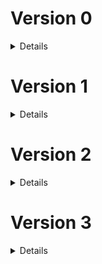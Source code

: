 # Version 0

<details>

### build 0 - 0.0.1 `1er juillet 2022`

-   Création des répertoire Github

### build 1 - 0.1.0 `3 juillet 2022`

-   Mise en place des premiers fichiers, test ok, prêt à coder

### build 2 - 0.1.1 `3 juillet 2022`

-   Update Readme (penser à prendre l'habitude avant de push)

### build 3 - 0.2.0 `4 juillet 2022`

-   Réflexion intense et installation quasi complète de tous les outils me semblant nécessaire du react-modèle.
-   Les deux projets (front/back) sont prêts à être commencés, l'environnement de travail est terminé.

### build 4 - 0.2.1 `4 juillet 2022`

-   Petit patch, retrait de dotenv sur le front et légère correction de commentaires

### build 5 - 0.3.0 `5 juillet 2022`

-   Début du projet, fin de la construction du plateau d'échecs terminé.
-   Tout est en javascript commun

### build 6 - 0.4.0 `6 juillet 2022`

-   Plateau terminé avec chaque pièce placé au bon endroit avec des SVG. - Récupération de données depuis le back.
-   Fichier http et baseUrl crées.
-   Prochaine étape, les mouvements des pièces

### build 7 - 0.5.0 `7 juillet 2022`

-   Début de la gestion des mouvements de chaque pièces.
-   Normalement pions terminées => 1/6.
-   Quelques morceaux temporaires ajoutés, à pas oublier.
-   Début de la construction des events et de la récupération des mouvements possibles.

### build 8 - 0.6.0 `9 juillet 2022`

-   Jeux d'échecs fonctionnel visuellement parlant.
-   Reste encore des règles à implémenter.
-   Prochaine étape, rangement, coup de propre.
-   Gros progrès, grosse fierté

### build 9 - 0.6.1 `10 juillet 2022`

-   Beaucoup de micro-correction, de factorisation (avec un peu de dynamisme)
-   Optimisation des appels d'API et mise en forme

### build 10 - 0.6.2 `10 juillet 2022`

-   Le précédent Readme n'avait pas été enregistré. C'est tout.

### build 11 - 0.6.3 `10 juillet 2022`

-   Encore un peu de factorisation et fonction unique pour la gestion des mouvements

### build 12 - 0.6.4 `12 juillet 2022`

-   Quelques modifs
-   Ajout d'un check définitif des cases Highlight si besoin
-   Tri des async/await/promise/then

### build 13 - 0.6.7 `19 juillet 2022`

-   Rattrapage des versionning du back
-   Modification de la manière de construire les Readme

### build 14 - 0.6.8 `21 juillet 2022`

-   Retrait des liens dans les SVGs des pièces.
-   Renommage des IDs des SVG
-   Création et stylisation de la modal pour le choix de la pièce lors de la transformation du pion
-   Diverses changements et applications de variables dans le SASS
-   Rajout d'une fonction intermédiaire avant l'envoi d'un moves au back pour gérer le choix de la pièce lors de la transformation du pion
-   Changement dans l'obtention du mouvement concerné par le choix effectué par le joueur. Plus simple, plus de boucle.
-   Gestion de la récupération du choix de pièce et rajout à l'objet envoyé au back

### build 15 - 0.6.9 `6 août 2022`

-   Très léger changement du checked true permettant de surligner les cases par défaut.

### build 16 - 0.6.10 `9 août 2022`

-   Rajout du plugin "syntax jsx" pour babel
-   Rajout du parser vue.js pour Eslint
-   Rajout du loader pour vue.js dans la config webpack
-   Changement et dispatch de l'output de Webpack pour régler le problème de compilation et insertion des fichiers
-   Complétion du plugin HtmlWebpackPlugin
-   Rajout de la règle pour le JSX pour la prise en compte des différents types de fichiers
-   Création d'un point de départ pour le projet en vue.js
-   Changement dans la prise en compte du favicon pour qu'il soit reconnu partout
-   Rajout de l'URL online à rendre unique à chaque upload

### build 17 - 0.6.11 `10 août 2022`

-   Débuggage d'EsLint qui ne fonctionnait plus après l'ajout de vue-eslint-parser
-   Ajout des sourceMap pour sass-loader
-   Remise en vue.js du projet
-   Déplacement des premiers fichiers vue en vue ^^ de faire une organisation propre
-   Création d'un fichier SCSS temporaire afin de rassembler les styles du jeu d'échecs temporaires

### build 18 - 0.6.12 `10 août 2022`

-   Modification de l'indentation générale du projet avec 12 pour les fichiers et 4 dedans.

### build 19 - 0.7.0 / 0.7.1 `14 août 2022`

-   Passage en Version 0.7 car l'installation de vue me permet de passer à la seconde grosse partie
-   Rajout de config et vue.config.js dans l'Eslint ignore
-   Changement de la commande serve pour être compatible avec le reload et vue router
-   Les fichiers webpack ont une indentation de 4
-   Rajout de HistoryAPIFallBack true dans le dev config
-   Rajout de vue router
-   Création des futurs logos du site
-   Création des vues qui seront centrales et légères stylisations primaires
-   Router terminés et fonctionnelles pour les routes primaires
-   Création du store avec VueX, nouvellement appelé Penia et intégration des liens avec

### build 20 - 0.7.2 `14 août 2022`

-   Déplacement et renommage du fichier z.http -> requestTest.http dans un dossier temporaire pour les fichiers qui seront utiles plus tard lors du rassemblement de tous les morceaux de projets
-   Déplacement des fichiers scss du jeu d'échecs en zone temporaire
-   Déplacements des deux logos en zone temporaire
-   Déplacement des 5 fichiers .js et du fichiers html gérant le jeu d'échec en zone temporaire
-   Déplacement de "HistoryAPIFallBack" de webpack.dev.config.js ailleurs pour éviter le doublon de dev-server
-   Début des annotations dans index.js (entrée de l'application), index.html, le router, l'index.scss et du PortfolioStore
-   Le fichier index.scss, point d'entrée des styles utilisés précédemment comporte des importations qui ne seront plus utiles et qui ont été indiquées
-   Renommage du mainRouter en router. Gestion de toutes les routes améliorées avec l'ajout de la notion de children et des routers nommés
-   Réorganisation des vues. Renommage du dossier components en dossier views.
-   Création de sous-dossiers :
    -   Primary qui regroupent les 4 pages principales : Home ; Portfolio ; Try Hard but Slow Run et 404 (Not Found)
    -   Portfolio qui va regoruper les 4 vues différentes
    -   TryHard qui regroupera toutes ses vues
    -   Parts qui regroupent tous les sous-composants réutilisables
-   Création de la vue HomePage pour permettre la redirection vers soit le portfolio, soit le projet TryHard but SlowRun
-   Création des pages principales pour les deux parties du site

### build 21 - 0.7.3 `14 août 2022`

-   Supression de vue.congfig.js qui ne servait visiblement à rien
-   Achèvement d'annoter tous les fichiers qui le méritait

### build 22 - 0.7.4 `16 août 2022`

-   Changement dans les liens créé par les router-link avec l'abandon des paths et l'utilisation direct des noms des routes

### build 23 - 0.7.5 `16 août 2022`

-   Rajout d'un SVG pour faire un boutton Revenir à l'accueil en permanance
-   Configuration et utilisation de Prettier sur tous le projet

### build 24 - 0.7.6 `16 août 2022`

-   Test et début d'apprivoisement du SVG en template

### build 25 - 0.7.7 `17 août 2022`

-   Rassemblement de tous les styles des views dans un même nouveau fichier portfolio.scss

### build 26 - 0.7.8 `17 août 2022`

-   Changement d'une règle EsLint
-   Mise en gitignore du dossier .temp/ contenant les fichiers temporaires ou inutiles
-   Quelques changements d'organisations dans les fichiers scss
-   Toutes la refonte du style pour s'adapter à la nouvelle hiérarchie des fichiers
-   Création des icones en svg nécessaires à l'affichage du responsive
-   Nombreux changements dans les vues visant à reprendre au fur et à mesure la nouvelle façon de créer le site (aller on prie pour que cette idée soit pas mal)

### build 27 - 0.8.0 `17 août 2022`

-   Oops, failli faire un giga fail avec les commit/push mais c'est rattrapé. Rajout d'une clé GPG pour vérifié les commits
-   Mise en git ignore des fichiers non nécessaires sur Github

### build 28 - 0.8.1 `17 août 2022`

-   Supression d'un commentaire dans le html original pour ne pas qu'il apparassent dans le chrome dev
-   Gros changement dans le router. Il n'y aura plus de page intermédiaire pour tryhard ou portfolio et les router se situeront dans la home page
-   Renommmage de quelques fichiers pour encore améliorer la lisibilité de l'arborescence
-   Le reset.css est devenu un fichier scss
-   Supression du portfolio.scss. Il est à présent divisé en 5 partie, le header et les 4 parties différentes du portfolio
-   Remise de la font dans l'index.scss de base, ça ne sert à rien de l'indiquer ailleurs
-   Le fichier app.vue contient désormais le header ainsi que le router principal qui lui servira à diriger vers les grandes zones, au nombre de 3 pour l'instant
-   Le header est fini. Les liens login et register ne fonctionnent pas encore, et la modal responsive n'est pas faite

### build 29 - 0.8.2 `20 août 2022`

-   Rajout d'une variable path dans la meta des routes pour être affiché dans le BreadCrumb
-   Déplacement de toutes les variables SCSS dans un fichier séparé
-   Création du BreadCrumb qui se fait automatiquement et stylisation

### build 30 - 0.8.3 `20 août 2022`

-   Rajout du loader pour pdf
-   Finition de la page d'accueil du portfolio mais non stylisé encore
-   Suppression du console log inutile
-   Sur index.scss, min-width mis en 400px
-   Correction d'un léger bug du BreadCrumb et mise d'un name sur la route intermédiaire du portfolio

### build 31 - 0.8.4 `20 août 2022`

-   Petite amélioration du Readme.md

### build 32 - 0.8.5 `23 août 2022`

-   Résolution du problème du white screen au recharhement de la page avec un lien avancé
-   Ajout d'un fichier .htaccess qui sert à paramétrer le serveur en partie, à redirigé le http vers https, à inscrire le html/index.html comme point d'entrée et à rediriger toutes les requêtes de html vers ce fichier (très très content d'avoir trouvé la réponse à ce problème problématique)

### build 33 - 0.8.6 `24 août 2022`

-   Stylisation et correction de la page pfHome
-   Rajout d'une div page-background pour avoir un bon background en ayant notre contenu à 1000px

### build 34 - 0.8.7 `27 août 2022`

-   Rajout du .htaccess dans le gitignore
-   Modification d'un commentaire dans la config Webpack
-   Mise en dossier du fichier html et favicon d'origine.
-   Remplacement des 3 projets mis en avant par des vrais données et vraies images
-   Suppression de la partie commentées du Router
-   Changement dans le Store pour prendre en compte les liens et les boutons/modals dans les liens
-   Léger changement dans le style du Header
-   Changement dans le style de la page, mise en appliation des variables
-   Mise en fonction du bouton pour Copier le lien Discord
-   Changement du nom du composant TopLinks

### build 35 - 0.8.8 `27 août 2022`

-   Rajout d'une petite inscription du build et de la version directement sur la page

### build 36 - 0.8.9 `27 août 2022`

-   Déplacement et rangement de tous les fichiers de styles et mise à jour des importations
-   Mise dans le store des liens pour les modals
-   Amélioration du reset.scss pour avoir encore plus de contrôle sur le style de certains élements
-   Mise en variables de toutes les couleurs utilisés dans le style
-   Mise en variables de certaines tailles de texte
-   Révision du style pour le header
-   Les transitions sont désormais hérités à tous le projets pour avoir des changements plus fluides (0.4s)
-   Le header change quand on scroll vers le bas
-   Mise en "temporaire" donc suppression des icônes non utilisés
-   Suppression de quelques div et règles CSS non utilisées
-   Les liens de modals générés par composant ne portent plus la fonction, ce qui générait une erreur mais une valeurs qui sera appliquée à une seule fonction commune.
-   Le props link n'est plus indispensable et a une valeur par défaut
-   La div représentant le contenu de la page principale est désormais une balise "main"

### build 37 - 0.8.10 `27 août 2022`

-   Rétablissement du .htaccess car impossible de le supprimer du projet en l'ignorant de git

### build 38 - 0.8.11 `27 août 2022`

-   Ressuppression et mise en gitignore de .htaccess car nouvelle idée
-   Rajout d'un dossier .copy pour les potentiels fichiers type "public" mais qui doivent être ignorés sur le commit

### build 39 - 0.8.12 `29 août 2022`

-   Tentative de trouver d'autres couleurs agréables changeables facilement grace au variables SCSS. À suivre
-   Le padding de la page est réduit en dessous de 700px de large
-   Factorisation et nombreux changements dans le portfolio.scss
-   Quelques changements dans le portfolioHome

### build 40 - 0.8.13 `29 août 2022`

-   Stylisation des différents boutons en hover avec utilisation d'un faux contenu en before pour que les boutons/liens ne changent pas de taille après
-   Ajout d'attribut title pour chaque afin de faire correspondre le contenu en CSS

### build 41 - 0.8.14 `29 août 2022`

-   Création d'un début de modal dynamique à l'aide de Pinia. Elle s'ouvre dans 3 cas et se ferme en cliquant à côté
-   Changement du nom des modals dans le store d'origine et création d'un nouveau store

### build 42 - 0.8.15 `3 septembre 2022`

-   Suppression du try/catch(error) pour le copy en clipboard
-   Mise à jour du CV et donc du lien
-   Création de la modal du Menu avec les liens dedans
-   Gestion de l'ouverture et de la fermeture de la menuModal
-   Factorisation et amélioration de l'ouverture et de la fermeture des accountModal
-   Léger Hover sur le SVG du Menu
-   Stylisation de la modal du Menu

### build 43 - 0.8.16 `4 septembre 2022`

-   Rajout d'un petit message "copié" quand on clique sur le boutton du Discord pour copier le pseudo

### build 44 - 0.8.17 `7 septembre 2022`

-   Reprise de la structure du projet pour y implémenterma nouvelle manière de voir le site, ces deux facettes et ainsi mieux reprendre la création de celui-ci car cela commençait à bloquer
-   Mise en .temp, donc sortis du projet tous les fichiers sauf ceux nécessaire à une reprise à zéro du projet
-   Retrait de .htaccess du dossier .copy et remise dans le dossier public. Effectivement, je suis parevenu à le .gitignorer
-   Renommmagede ces quelques fichiers initiaux pour qu'ils soient plus clairs et ainsi moins me perdre dans la suite (mine de rien, l'organisation des fichiers est un petit casse-tête)

### build 45 - 0.9.0 `9 septembre 2022`

-   Dossier styles/base renommé Base
-   Grosse refonte du site en repartant de zéro et en remettant ce qui a déjà été fait en l'adaptant
-   Instauration d'un site en 3 parties avec Home, Portfolio et TryHard
-   Restructuration du Header pour s'y adapter
-   Rajout d'une variable section dans la meta des routes pour identifier quelle section du site est utilisée
-   Mise en place d'une partie pour changer le thème du site
-   Pour cela, le header comporte des petits boutons sur la gauche et dans le futur, dans la modalMenu pour les petits écrans
-   Aussi, le store comporte les différentes variables de thème de couleur et les variables en css pure (pas en scss) sont changés
-   Séparation des données de liens en 3. POur les 3 parties différentes comme cela, les liens du header correspondent à la partie mais avec toujours la possibilité de revenir au menu de 2 manières
-   Mise dans une pseudo-classe :root les variables d'origine. Peut-être le futur fera que le choix du thème sera enregistré dans un cookie
-   Remplacement de toutes les appels de variales scss par les nouvelles en css var(--###)
-   Quelques animations sur le header
-   Refonte des @media-queries et ajustement
-   accountModal déplacé dans le fichier App.vue d'origine
-   Rajout de la fonction sectionChanger pour gérer le changement de section du site avec les différents Router-Link
-   Remise en place de tous les composants d'avant sauf la page PortfolioHome
-   Instauration des fichiers de composants pour les futures pages

### build 46 - 0.9.1 `9 septembre 2022`

-   Remise des images utilisé dans pfHome
-   Remise de pfHome et le début de pfContact que j'avais commencé
-   Adaptation des styles pour correspondre au nouvelles variables de couleurs
-   Rajout d'une animation pour le petit span "copié" qui apparait à la suite du clic sur un boutton de copie

### build 47 - 0.9.2 `10 septembre 2022`

-   Petit correctif pour mettre les couleurs de Background et de title sur chaque couche d'élément qui avait besoin pour ne pas être en retard lors des transition

### build 48 - 0.9.3 `11 septembre 2022`

-   Synchronisation entre les noms de fichiers vue et des fichiers scss ainsi que leur organisation
-   Mise du NotFound dans un 4ème router-view nommé Other
-   Retrait de deux lignes dans la template SVG du menu-header-icon
-   Tentative de faire un habillage avec des vagues animés, bien avancé mais remis à plus tard

### build 49 - 0.9.4 `13 septembre 2022`

-   Changement dans l'eslintIgnore pour ignorer le nouveau webpack.config.js
-   Mise à jour des packages NPM
-   Dans package.json, mise à jour des commandes start et build
-   Combinaison des 3 fichiers de config de webpack pour optimiser et mieux gérer/comprendre les paramètres webpack
-   Suppression du fichier paths et imbication de son contenu (que le nécessaire) dans le nouveau fichier
-   Changement de la gestion dev/prod avec des variables d'environnement provenant des commandes npm run
-   Changement de la gestion des fichiers/requête d'image en mettant type="asset" géré par webpack 5
-   Suppression du dossier assets
-   Déplacement du favicon dans src/images
-   Déplacement de toutes les images dans src/images
-   Déplacement d'index.html à la racine du dossier source
-   Début de personnalisation de la page 404
-   Première partie de l'animation 404 réalise avec la Dolorean de retour vers le futur
-   Déplacement de la vue NotFound dans un router dédié
-   Création d'un fichier (peut-être temporaire) scss pour être le point d'entrée

### build 50 - 0.9.5 `13 septembre 2022`

-   Push de deux fichier non validé par erreur

### build 51 - 0.9.6 `13 septembre 2022`

-   La hauteur minimal n'est plus sur le page-container mais sur le page-background maintenant
-   Déplacement du NotFound sur le bloc supérieur, dans le page-background
-   Stylisation finie de la transition 404 > Other
-   Mise en place du toggle lors du clic de la Dolorean

### build 52 - 0.9.7 `13 septembre 2022`

-   Utilisation de Prettier sur tous les fichiers du projets pour unformiser le code et avoir un projet plus propre
-   Préservation du index.scss de base mais déplacement à la racine du dossier source pour avoir html/js/css au même endroit

### build 53 - 0.9.8 `14 septembre 2022`

-   Petite modification dans le background image du fire (NotFound) pour que la hauteur soit de 15px, avec le repeat et la proportion conservé

### build 54 - 0.9.9 `14 septembre 2022`

-   Petite mise à jour du NotFound pour qu'il s'adaptent correctement au changement de couleur du thème. CAD, mettre la propriétés background à chaque élément

### build 55 - 0.9.10 `14 septembre 2022`

-   Création d'un composant dédier à la palette de couleur/thème
-   Les liens account du header ne sont plus en width 100% au dessus de 820px pour laisser place aux autres liens
-   Correction de quelques couleurs lors des transitions
-   Ajout d'une flèche dans la modal du menu avec "retour à l'accueil", agtandi par rapport au reste
-   Suppression du @media responsive 700 pixels et transfert sur les 820px
-   La stylisation de la palette à son propre fichier avec des styles séparés pour le header et le menu-modal

### build 56 - 0.9.11 `15 septembre 2022`

-   Changement dans le router pour que portfolio et tryhard ne soit plus enfant de home afin que home soit indépendante en terme de contenu
-   Dans Breadcrumb, changement de 1 à 0 pour la recherche de route.matched afin de gérer le changement de section pour l'affichage des liens
-   Déplacement des deux router secondaires pour les mettre dans app plutôt que dans homePage afin de pouvoir avoir une page séparée

### build 57 - 0.9.12 `17 septembre 2022`

-   La stylisation de page-container et page-background est maintenant sur \_index.scss pour simplifier et unifier le style de HomePage
-   Création et stylisation de la page HomePage avec un jeu de Mastermind fonctionnel

### build 58 - 0.9.13 `17 septembre 2022`

-   Création d'une div pour entouré chaque ligne du mastermind et se séparer de la width sur l'élément parent
-   Changement du border-radius pour éliminer le petit effet moche
-   Mise du header en z-index 1 pour qu'il passe par dessus le contenu de la page

### build 59 - 0.9.14 `20 septembre 2022`

-   Changement de deux couleurs pour le mode light
-   Rajout d'une image servant de photo 'officielle'
-   Première partie de la page Curriculum, toujours en construction

### build 60 - 0.9.15 `20 septembre 2022`

-   Finition du style des expérience profesionnelles
-   Rajout de petite div pour pouvoir faire une box-shadow à moitié caché
-   Mise en place de z-index 10 pour le header et les account Modal

### build 61 - 0.9.16 `20 septembre 2022`

-   Quelques corrections dans le textes, que ce soit le contenu ou l'orthographe
-   Rajout d'une petite marge pour chaque grosse box du Curriculum

### build 62 - 0.9.17 `21 septembre 2022`

-   Fin de la stylisation pour la catégories "expériences profesionnelles"
-   Découverte d'un petit bug global au site assez compliqué à comprendre, remis à plus tard car vraiment pas gênant

### build 63 - 0.9.18 `21 septembre 2022`

-   Quelques factorisations dans le SCSS de la page CV du Portfolio
-   Fin de la stylisation primaire de la page CV du Portfolio
-   Finition du contenu de la page CV du Portfolio
-   Mise du contenu du CV en array

### build 64 - 0.9.19 `22 septembre 2022`

-   Rajout d'un petit encadré comme le projet versionning pour afficher en direct le prix de l'Etherum
-   Contient également en direct le gain ou la perte que je fais

### build 65 - 0.9.20 `22 septembre 2022`

-   Rajout de la partie vente de l'Etherum et également de l'affichage de la croissance avec un pourcentage

### build 66 - 0.9.21 `24 septembre 2022`

-   Rajout de formulaire pour rentrer directement les prix dans la page gain et ainsi rendre l'outil utilisable à souhait
-   Interface primaire mais suppression du petit encadré en bas à gauche et présence uniquement de la page via /gain
-   Rajout de la route correspondante dans le router

### build 67 - 0.9.22 `29 septembre 2022`

-   Grosse mise à jour après pas mal de jours sans avoir trop avancé, remise sur le projet plein pot
-   Mise à jour des package npm
-   La page "gain" consacré à mes petites expérience lié à l'Etherum, le résultat va venir changer le titre de la page pour une meilleure visibilité
-   Tentative de mettre le package-lock.json en .gitignore
-   Pour la page contact, création et mise en dossier des logo des différents launcher
-   Les informations des différents contacts sont maintenant dans le store plutôt que dans le script car...
-   ...les 3 liens dans la page d'accueil du portfolio sont gérés par le même composant que la page contact
-   Création, dynamisation, stylisation et finition de la page contact - partie liens
-   Rajout d'un petit logo copie pour indiquer à l'utilisateur que c'est possible
-   Les liens sont tous générés dynamiquement
-   Adaptation vis-à-vis de la recherche des logos car gérés en assets par webpack et convertis en base64
-   Prise en compte du responsive
-   Suppression de l'effet du hover sur les liens de contact de la page d'accueil du portfolio

### build 68 - 0.9.23 `29 septembre 2022`

-   Mise à jour du logo de Gog, le launcher afin de le rendre plus distingable
-   Mise en place d'un fichier baseUrl.js pour les futures et très prochaines relation avec la BDD
-   Mise en place d'un formulaire de contact avec récupération des données et envoi en back, l'envoi du mail derrière n'est pas encore fonctionnel

### build 69 - 0.9.24 `5 octobre 2022`

-   Changement dans la gestion de l'affichage des projets
-   Remplacement des images d'illustration par un placeholder qui sera remplacé une fois plus de 3 projets incorporés
-   Mise à jour des packages NPM
-   Rajout d'une route dédiée au projet détaillée avec donc une route par projet
-   Rajout de la liste des projets avec leurs détails dans le store de Pinia
-   Création et utilisation d'un même composant pour créer le container et les différentes div de projets que ce soit sur la page projet ou sur la page Home
-   Suppression de la template des projets dans pfHome et du style correspondant pour le remplacer par l'appel du composant dynamique
-   Dans pfHome, l'affichage des projets est rendu aléatoire, 3 projets parmi tous sont affichés dans un ordre aléatoire
-   Changement de la valeur d'un coefficient dans EhterumFollow.vue 0.999 -> 0.99747
-   Initialisation et préparation à la création de la page de détails de chaque projet

### build 70 - 0.9.25 `5 octobre 2022`

-   Rajout d'un dossier large pour les images d'illustration de projets afin d'avoir des images légères à charger lors de l'aperçu de tous
-   Le breadcrumb n'a plus de z-index qui était inutile
-   Modification des données de projets pour les rendre plus précise et rendre le côté temporaire des 2 projets factices plus clair
-   Changement de la variable number passé au projectContainer de null à 0 pour la page pfProject
-   Création et stylisation de la page ProjectDetails qui permet d'accéder à tous les détails d'un projet

### build 71 - 0.9.26 `6 octobre 2022`

-   Ajout de <base href="/"> dans le document HTML de base pour contrer les problèmes de redirection et de recherche de ressources
-   Problème du lien pour le portfolio project réglé

### build 72 - 0.9.27 `7 octobre 2022`

-   Création du contenu de la modal Account avec deux formulaire semi-dynamique de connexion ou d'inscription
-   Stylisation basique de ces formulaires
-   Changement du nom de toutes les variables formulaires pour le formulaire de contact
-   Ajout de autocomplete pour chaque input

### build 73 - 0.9.28 `10 octobre 2022`

-   Changement de la fonction gérant la fermeture de la modal de compte afin qu'elle puisse gérer le changement de modal entre connexion et inscription
-   Changement dans l'objet qui contient les valeurs des 6 inputs en remplacement le null par une string vide
-   Création d'un système de stockage de message d'erreur lors de l'analyse des value d'input
-   Objet fonction avec les 6 fonctions de tests pour chaque input uniquement lors du submit
-   Rajout de diverse conditions à travers les regex pour valider ou nom les valeurs entrées par l'user
-   Affichage des messages d'erreurs sous les différents input
-   Ajout d'un bouton pour changer d'une modal à l'autre si déjà un compte : inscription -> connexion ; si pas de compte connexion -> inscription
-   Modification de l'opacité du cache de la modal
-   Rajout d'une largeur minimum pour la modal même si normalement, 350px n'est jamais atteind
-   Augmentation de la largeur de la bordure de la modal
-   Stylisation des messages d'erreur et du bouton de changement de modal
-   Les boutons submit des formulaire ont maintenant une bordure invisible pour prévoir la taille définitive lors du hover

### build 74 - 0.9.29 `11 octobre 2022`

-   Factorisation importante des 6 inputs des modals de connexion
-   Renommage d'une classe CSS : password-error-box -> error-box
-   Création d'un composant gérant la création des inputs
-   Supression des consoles.log inutiles
-   Création d'une fonction changeInputValue qui va recevoir les emit du composant enfant pour changer les valeurs d'input
-   Installation de l'appel des 6 input via le nouveau composant
-   Utilisation de la fonction emit permettant de transmettre une données du fils au parent lors du trigger d'un event

### build 75 - 0.9.30 `11 octobre 2022`

-   Ajout d'une fonction détectant la perte de focus de chacun des input
-   Une nouvelle fonction emit existe ainsi dans le sous-composant
-   Cette fonction appelle le test spécifique de cet input
-   Ainsi, les tableaux d'erreurs sont maintenant vidés dans les sous-fonction plutôt que dans les fonction submit
-   La vérification du passwordConfirmation ne fait plus appel à deux paramètres de fonction mais à un seul et va chercher le mot de passe d'origine dans l'object spécifique
-   Supression des deux videurs d'array
-   Ajout d'un return true or false pour chaque test afin de pouvoit styliser les input selon ce simple résultat
-   Rajout d'un style léger pour les input afin de reconnaître le fait qu'ils soient ou non correctement remplis

### build 76 - 0.9.31 `11 octobre 2022`

-   Installation de "zxcvbn", le mesureur de puissance d'un mot de passe par DropBox
-   La fonction stylisant les inputs à la perte de focus ne fonctionne que si l'input a au moins 1 caractère
-   Rajout d'une progress bar si l'input de registerPassword a au moins un caractère pour indiquer la puissance du mot de passe

### build 77 - 0.9.32 `11 octobre 2022`

-   Légère modification du style (size et margin) pour la photo du Curriculum
-   Modification du texte sur la page d'accueil du site
-   Modification du texte de présentation dans le curriculum
-   Mise en commentaires d'une variables pour correspondre à EsLint
-   Mise à jour des package npm (comme à chaque commit mais je le notifie de temps en temps)
-   Mise en forme de la section "Features à venir" du Readme pour qu'elle soit plus clair

### build 78 - 0.9.33 `12 octobre 2022`

-   Utilisation de Prettier sur tout le projet

### build 79 - 0.9.34 `12 octobre 2022`

-   Changement dans les fonctions gérant les submit d'account. Les données sont maintenant en objet pour un envoi global au serveur
-   Dans le cas ou tous les feux sont verts, on appelle les fonctions connection ou registration pour lancer un appel API, pour le moment sans effet

### build 80 - 0.9.35 `13 octobre 2022`

-   Rajout de "node": true dans le fichier de configuration d'EsLint
-   Création de fichier contenant des variables d'environnement afin de changer automatiquement d'adresse d'API en fonction du mode dev/run ou prod/build
-   Mise en gitignore de ces fichiers
-   Installation de dotenv-webpack pour gérer ces fichiers
-   Mise en devDependencies de Vue et de Zxcvbn
-   ProjectVersionning, le petit encadré en bas à droite qui indique la version va maintenant récupérer la valeur depuis le package.json

### build 81 - 0.9.36 `14 octobre 2022`

-   Petit changement dans le début de Readme pour qu'il soit conforme à celui du front et à l'évolution actuelle du projet
-   Utilisation de la variable d'environnement pour l'importer dans les composants qui ont des requêtes à faire
-   Rajout d'un fichier scss temporaire pour les moments de débug ou les gros tests pas beaux
-   Supression du fichier baseUrl.js qui n'a donc plus son utilité

### build 82 - 0.9.37 `14 octobre 2022`

-   Le dossier build devient .dist pour le placer en haut de liste
-   Adaptation des commandes dans le package.json

### build 83 - 0.9.38 `15 octobre 2022`

-   Mise à jour des packages npm
-   Code review de tous le projet avec quelques corrections mais surtout l'identification de nombreux point à changer et à améliorer (liste en dessous)
-   Ajout de Webpack-Bundle-Analyzer, plugin qui permet d'ouvrir lors du start/build une page montrant les fichiers de compilations créés, leur taille et ce qu'ils contiennent
-   Mise en commentaires des fichiers suivants (pas pour tout, uniquement les choses qui me semblaient importantes à expliquer, fonctions complexes, package, configuration...) :
-   Index.html
-   Index.js
-   Index.scss
-   Router.js
-   \_index.scss
-   \_variables.scss
-   EtherumFollow.scss
-   NotFound.scss
-   App.vue
-   NotFound.vue
-   pfContact.vue
-   pfCurriculum.vue
-   pfHome.vue
-   pfProjectDetails.vue
-   pfProjects.vue
-   thsrHome.vue
-   AccountModal.vue
-   AccountModalInput.vue
-   BreadCrumb.vue
-   ContactButton.vue
-   ProjectContainer.vue
-   ProjectVersionning.vue
-   SiteHeader.vue
-   ThemePallet.vue
-   Placement de quelques commentaires spéciaux pour indiquer des zones à changer plus tard
-   Renommage de \_elTempo.scss en \_temporary.scss
-   Suppression des deux event.preventDefault() dans AccountModal.vue
-   Dans AccountModalInput.vue, zxcvbn n'est plus chargé pareil. Il est maintenant chargé uniquement à l'appel de la fonction chargé de modifier le contenu du password. Cela est très économe pour la compilation des fichiers
-   Une variable en ref est donc indispensable, elle contient la valeur du score de sécurité du mot de passe
-   La progressbar a maintenant un max à 18, plutôt que 16
-   Dans ProjectContainer.vue, la fonction slice pour raccourcir le tableau est maintenant dynamique au nombre de projet demandé en appelant le composant
-   Dans le header, changement du nom de la fonction "AccountModal" => "handleChangeModal"
-   Complétion du Readme avec toutes les ToDo que j'avais fait à droite à gauche pour centraliser

### build 84 - 0.9.39 `16 octobre 2022`

-   Suppression des importations de WaveDecorations et mise en temporaire des fichiers concernés
-   Retrait de toute notion de section référent à la navigation.
-   Ainsi, les fonctions sectionChanger et ses appels contenus dans SiteHeader.vue, breadCrumb.vue,
-   Cela avait pour but de simplifier le site en supprimant la partie TryHard but Slow Run que je n'avais pas encore commencé.
-   Les liens dans le header ou dans la modal du Menu sont donc maintenant toujours les mêmes impliquant la suppression des autres dans le store
-   Gros changement dans le BreadCrumb. Les données de chemin ne sont plus générés directement à partir des différents route.matched mais à partir des données BreadCrumb contenu dans le meta du dernier path
-   Utilisation du hook watch de vue pour réagir aux changements de route et d'un array reactive
-   Suppression de 3 consoles.log oubliés
-   Suppression du composant de la page TryHard but SlowRun
-   Adaptation du texte de la HomePage pour convenir à ces nouveaux changements
-   Suppresion du VueRouter tryhard
-   Changement du lien pour le projet de jeu d'échecs
-   Modification de quelques titres de pages
-   Rajout dans le Store dans le différents dossier meta des informations qui servent à créer le BreadCrumb
-   Lors d'un changement de page, le scrolling revient en haut de la page après 200ms
-   La largeur minimum du projet est maintenant de 386 pixels contre 400 avant pour rejoindre le minimum de 400px souhaité. En effet, le padding causait un petit surplus.

### build 85 - 0.9.40 `19 octobre 2022`

-   Mise à jour des packages NPM
-   Mise en commantaires du plugin d'analyse des packages "BundleAnalyzerPlugin"
-   Mise en commentaires de la fonction sendMail de la page Contact, tant qu'elle ne sera pas utilisée
-   Remise du Event.preventDefault() car nécessaire sur le site hébergé
-   Ajout de la récupération de la réponse pour le register

### build 86 - 0.9.41 `21 octobre 2022`

-   Rajout d'un nouveau sous-tableau pour les tableaux d'erreurs respectifs de login et de register afin d'y rentrer et donc d'afficher les informations gloables (succès, identifiants incorrect, erreurs)
-   Suppression de chaque ligne type errorDataRegister[0].length = 0 et ajout d'une fonction dédiée qui va boucler sur les deux tableaux afin de vider les tous les sous-tableaux
-   Changement dans la manière de vérifier si tous les tests regex ont été concluants avec la méthode every.
-   Récupération du status des deux requêtes register/login afin de l'utiliser pour inclure un message d'erreur si code 500.
-   Mise en place d'une série de test avec switch case pour inclure les messages d'erreur au bon endroit en fonction de la réponse reçue pour les deux requêtes
-   Rajout d'une petite div déjà utilisé ailleurs dans les formulaire pour inclure les messages d'informations globales

### build 87 - 0.9.42 `22 octobre 2022`

-   Mise à jour des packages npm
-   Création, importation du composant et du fichier scss pour la page user.
-   Copie d'une grande partie du style depuis accountModal. A factoriser plus tard
-   Création de la route permettant d'accéder à cette nouvelle page
-   Création d'un objet account dans le store chargé de récupérer les informations de connexion
-   Rajout de deux fonctionnalités pour le projet portfolio
-   Renommage d'une fonction dans le composant de la page NotFound (404)
-   Lors d'une inscription/connexion réussie, les données pertinentes sont entrées dans le store
-   De manière globale, la variable email est renommée mail
-   Rajout d'une condition pour que les modals de connexion/incription se ferment automatiquement et ne peuvent être ouvertes si l'utilisateur est connecté
-   Adaptation du composant AccountModalInput.vue pour qu'il gèrent la condition de force du password pour deux input différent
-   Si l'utilisateur est connecté les boutons Connexion/Inscription disparaissent au profit de la page profil et du bouton de déconnexion
-   Création d'une fonction de déconnexion supprimant les infos de connexion, fermant les modals et ramenant à la page d'accueil
-   La page UserProfile non-terminée encore reprend en grande partie le code du composant AccountModal, ça sera sûrement factorisable

### build 88 - 0.9.43 `24 octobre 2022`

-   Ajout d'une propriétés requiredLogin à la route UserProfile
-   Rajout d'un before each dans le router qui va venir vérifier la condition de requiredLogin
-   Ajout d'une propriété flex-wrap pour la page UserProfile afin que ça ne dépasse plus
-   Ajout d'une div supérieur à la progress bar du password. Ceci pour que les deux formulaires soit bien alignés
-   Renommage d'AccountModalInput en AccountInput
-   Correction du nom d'un objet du store qui causait un problème d'undefined
-   Suppression des messages type "Connexion réussi mais ça sert à rien pour l'instant"
-   Rajout d'un cleanError lors de la perte de focus
-   Après le copié collé de AccountModal dans UserProfile, de nombreux changements :
-   Adaptation des 6 fonction de test pour qu'elles correspondent à nos 6 inputs
-   Adaptation des 2 x 3 fonctions de test des inputs / envoi de la requête / traitement du résultat pour le changement mot de passe / mail

### build 89 - 0.9.44 `24 octobre 2022`

-   Rajout de la couleur de background pour les formulaires dans UserProfile
-   Rajout du style pour le formulaire de suppression de compte
-   Rajout d'une animation pour l'apparition de l'input de suppression de compte
-   Rajout toujours sur le même principe d'un formulaire simple pour supprimer le compte avec confirmation par mot de passe
-   Ajout d'une variable pour déclencher l'apparition de l'input lors du premier clic sur "Supprimer le compte"
-   Ajout du tableau d'erreur, de la fonction de vidage de ce tableau et des tests regex liés.
-   Reprise de la logique test des inputs / envoi de la requête / traitement du résultat pour gérer
-   LE bug des autocomplete m'a fait remplacé toutes les valeurs d'autcomplete par quelque chose de cohérent même si ça n'a rien changé au comportement de Chrome

### build 90 - 0.9.45 `24 octobre 2022`

-   Rajout de 2 images en SVG créés par mes soins pour indiquer la visibilité ou non du mot de passe
-   Création d'un ficher scss pour très prochainement factoriser le css des modals account et tu userProfile
-   Création d'une petite box placé à droite des inputs de mot de passe et stylisation
-   Simplification des mise en couleur des bordures d'input
-   Clarification du système de good/error lors de la perte de focus
-   Une image de base sert de placeholder dans la petite boite servant de afficher/cacher jusqu'à son remplacement
-   La différenciation des input se fait à partir d'un opérateur ternaire dans la création de la div dans AccountInput.vue
-   Création de la fonction toggleShowPassword :
-   Elle récupère l'élément cliqué, trouve le formulaire le plus proche (celui qui le contient), et trouve tous les inputs à password que le form contient
-   Pour tous les inputs trouvés, on change le type (text => password ; password => text), on change l'attribut showed du button et on créé l'icône

### build 91 - 0.9.46 `24 octobre 2022`

-   Rajout d'une div supérieur dans le UserProfile
-   Séparation propre des styles afin que les styles d'input soient bien rangés dans un seul fichier
-   Les styles propres aux fichiers précédent sont gardés mais la taille des fichier en a été fortement réduite

### build 92 - 0.9.47 `26 octobre 2022`

-   Importation brute du jeu d'échec pas encore implanté (js et scss)
-   Dans le router, suppression de tous les sous-routeur et ne reste que le Main Router
-   Adaptation de ceci dans l'APP.vue
-   Création de la route du jeu d'échec
-   Dans le détail d'un projet, son lien est nommé, impliquant le changement dans Main.js (le store) et PfProjectDetails.vue
-   Mise à jour des package NPM

### build 93 - 0.9.48 `26 octobre 2022`

-   Rajout temporairement de toutes les fonctions js de base du jeu d'échec dans le composant ChessGame.vue et initialisation dans un onMounted
-   Remise en temporaire (hors du projet des 3 fichier originaux)
-   Adaptation de la div app originelle en div ChessGame
-   Création d'un composant pour chaque SVG de chaque pièce
-   Jeu fonctionnel et communication avec le serveur totalement ok depuis le temps

### build 94 - 0.9.49 `2 novembre 2022`

-   Retrait des templates de SVG desx pièces d'échecs dans l'index.html
-   Retrait du RequiredLogin pour la route Etherum
-   Rajout de suspense dans App.vue pour le chargement initial des données du jeu d'échec, sûrement temporaire.
-   Correction de fautes d'orthographes
-   Transformation en composant "dynamique" du jeu d'échec à la base en js vanilla
-   Création d'un objet reprenant les différents fichiers SVG des pièces pour pouvoir les insérer dynamiquement
-   Création de plusieurs objet contenant les informations à afficher en boucle
-   Changement et test à taton des fonctions de création du jeu, de récupération des données
-   Peu de changement dans les fonction de gestion des mouvements, en effet, celles-ci sont toujours fonctionnelles
-   L'objet GameData est maintenant global à la fonction, il n'est plus contenu dans un objet faisant des appels à rallonge
-   Changement de nom de quelques classes en kebab-case afin de s'aligner sur les normes CSS
-   Diminution du délai de transition par rapport au reste du projet
-   Quelques changements dans le style des éléments temporaires

### build 95 - 0.9.50 `3 novembre 2022`

-   Changement de nom d'une classe pour respecter le kebab-case
-   Les pièces sont en cursor: pointer maintenant
-   Rajout d'un reset button initial qui disparait quand les données sont bonnes et que le jeu est créé
-   Retrait de Suspense dans App.vue
-   Utiliser de deux variables ref() pour la préparation du jeu
-   GameData est un objet vide en reactive initialement
-   Fonction intermédiaire pour exécuter l'initialisation des mouvements (il reste un bug lors d'un reset)
-   Condition avant d'assigner le resultat du fetch à gameData.
-   Changement dans le fonctionnement de la réponse. Elle contient un objet donc une clé correspond à si oui ou non le gameData est initialisé ou vide
-   Rajout d'une fonction resetAll qui va venir supprimer les classes supplémentaires et les events avant qu'ils soient tous remis correctement à chaque nouveau coup

</details>

# Version 1

<details>

### build 96 - 1.0.0 `15 novembre 2022`

-   Passage en 1.0 maintenant que j'ai commencé à postuler et que je pars du principe que mon objectif initial est atteind.
-   Mise à jour des package NPM
-   Suppression de la transition pour le textArea du contact afin que width/height soient instantanés
-   Petit changement dans la gestion d'état du jeu d'échec. Pas encore bien finiolé
-   Correction de quelques coquilles orthographiques
-   Mise à jour du CV et donc de son lien

### build 97 - 1.0.1 `26 décembre 2022`

-   Dans l'index.js, fichier racine du projet, insertion du middleware pour la gestion des Cookies
-   A l'entrée du fichier, on demande la gestion du cookie comptant le nombre de visite
-   Utilisation d'une logique de traitement des cookies générique mais complexe à comprendre. Une fonction pour get, une pour set, et il y aura une fonction pour chaque cookie et ce qu'il doit faire
-   Pour les tests d'allemand, création d'un middleware servant à stocker les verbes
-   Incorporation du test d'allemand dans le router
-   Dans le store, changement des données pour les projets factices qui faisaient planté le site
-   Stylisation de la page de test de manière assez simpliste
-   Un mot de passe protège l'accès à la page, c'est temporaire mais c'était aussi pour tester
-   Les tests devaient durer 2 semaines, ainsi la page par défaut affiche les dates correspondantes aux tests.
-   Cliquer sur un test va sélectionner un certain nombre de verbe, et pour chacun décidera d'une seule de ses formes qui sera affichée. Un tableau vide de réponse est aussi créé.
-   Valider le tests va venir récupérer toutes les valeurs d'input, les comparer aux bonnes réponse pour surligner les mauvaises et afficher le score.
-   Dans UserProfile, transformation des requêtes de modifications de données de compte de PATCH vers POST

### build 98 - 1.0.2 `29 décembre 2022`

-   Suppression de la gestion des cookies de visites dans index.js au profit d'un composant dédié
-   Création donc du CookieHandler.vue qui à l'avantage d'être connecté au store et peut donc faire le lien entre celui-ci et le middleware
-   Dans AccountModal.vue, lors de l'inscription ou de la connexion réussie, en plus de la mise en store, les cookies sont créés/mis à jour
-   Dans la fonction Disconnect du header, rajout d'un appel à cookieHandler pour supprimer les deux cookies de compte
-   Rajout de la base du projet Satisfactory Calculator. Création importation du style et du composant
-   Création d'un début de fichier data pour les différents craft et d'un début de sélecteur de craft

### build 99 - 1.0.3 `29 décembre 2022`

-   Rajout d'une propriété loading dans le mainStore.modalData
-   Création et stylisation d'un composant loading personnalisé
-   Pour tous les appels de fonction asynchrone, globalement car nécessite un traitement serveur, le loading est appelé.
-   Cela concerne ChessGame.vue, germanTest.vue, UserProfile.vue et AccountModal.vue
-   Dans GermanTest, correction d'un petit bug d'élément inexistant lors de son changement, ajout d'une condition d'existence

### build 100 - 1.0.4 `30 décembre 2022`

-   Correction de l'affichage du breadcrumb pour les projets fonctionnant avec des routes paramétrées
-   Léger changement dans l'affichage de la page 404. Le container est en absolute pour pouvoir remplir toute la largeur de l'écran
-   Ajout de petits commentaires dans le router afin de mieux s'y repérer
-   Ajout d'une propriété "params" dans les objet de breadcrumb afin de repérer quand un titre de section du breadcrumb ne peut être géré par le routeur.
-   Ainsi, cette propriété sert dans BreadCrumb.vue. Avec Watch, on surveille les paramètres d'url et si un apparait, on trouve le titre de la page associé pour l'inscrire
-   Pour les projets, si on invente un nom, il ne sera pas trouvé ainsi, on envoi sur la page 404 si cela arrive
-   Suppression d'un console.log()

### build 101 - 1.0.5 `30 janvier 2023`

-   Beaucoup d'exploration et de test pour la satisfactory calculator
-   Mise à jour des tests en allemand pour les rendre plus généraux
-   Supression d'un peu de CSS par rapport aux anciens tests d'Allemand datés
-   Ajout d'un style pour les verbes corrigés
-   Simplification des tests et ajout de la fonctionnalité permettant de voir la correction des verbes faux
-   Correction de la date pour mon age car il indiquait une erreur
-   Petit changement dans le breadcrumb

### build 102 - 1.1.0 `18 février 2023`

-   Mise à jour de tous les packages NPM
-   Déplacement de toutes les images dans un sous-dossier de src : static
-   Modification du Favicon pour l'adapter au nouveau logo
-   Refonte total du header, du logo et du menu lattéral
-   Suppression du ThemePallet. Avec la reprise du site dans sa globalité pour lui donner un coup de neuf, je supprime (temporairement ou non) le choix du thème
-   Tout les fichiers Vue ont vu leur styles être directement dans le fichier plutôt que de l'avoir dans un fichier tierce
-   Des changements dans le BreadCrumb pour l'intégrer au Header.
    -   Passage en position: absolute pour le placer correctement.
    -   Adaptation de ses couleurs aux nouvelles variables
    -   Adaptation de son Z-index aux nouvelles variables
    -   Ajout de propriété transform et opacity pour que la nouvelle classe hidden le fasse disparaitre à souhait
-   Rajout de "Only" dans tous les "@media Only Screen"
-   Pour le Logo de chargement, adaptation de quelques variables pour convenirs aux nouvelles mais aucun changement directe
-   Petit changement de variables pour le petit encadre Project Versionning ainsi qu'un Z-index à lui
-   Modification dans les fichiers SCSS. Il n'en reste que trois regroupés et appelés correctement. Variable et Reset sont appelés par Index qui est appelé par Webpack. Tous les autres styles contenus dans les views sont gérés par Vue. Variables est appelé grâce à un alias et à la nouvelle prise en charge du scss dans Vue.JS.
-   Suppression du fichier scss temporary
-   Réaménagement total du fichier variables. Les anciennes variables sont gardées temporairement.
-   Adaptation de toutes les images pour les appelés maintenant avec l'alias @static/images
-   Suppression de tous les consoles.log et tout le code qui était en commentaire ne l'est plus. On fera le tri plus tard
-   pfProjects, adaptation de noms de variables par rapport aux nouvelles.
-   Trop complexe pour détaillé les changements du header, donc juste une grosse amélioration par rapport à avant. Je le trouve bien mieux
-   Passage de prettier sur tous les fichiers pour les rendes plus clean même si plus long parfois
-   Déplacement du fichier UserProfile du dossier Other au dossier User.
-   Intervertion légère dans le store.
-   Suppression de l'icone SVG du menu pour l'ouvrir ou le fermer. Remplacé par des balise HTML classiques
-   Ajout d'un lien pour accéder au CV directement dans le Header. Géré par Webpack, le PDF est directement stocké dans le projet
-   Le Menu et le Logo du header sont dans deux fichiers distincts
-   Ajout de séparateur dans le header
-   En fonction du scroll vertical, le header disparait et revient au besoin
-   Suppression de la vue CookieHandler. Sa logique est maintenant dans un middleWares à part. Ne contenant aucune balise HTML, cette vue ne servait à rien.
-   Le BreadCrumb est maintenant contenu dans le header et utilise sa logique pour être visible ou non, c'est transmit par un prop.
-   Simplification du style global à tous le projet, qui est aussi maintenant intégré dans App.Vue
-   Cookie Handler n'existe plus, le BreadCrumb est dans le Header, il n'y a plus de background du contenu pour conditionné la largeur d'écran et le router-view est dans la div main. L'appel des cookies de visites se fait dans App.Vue aussi.
-   Création d'alias dans Webpack.config.js pour simplifier les imports. D'autres à venir
-   Ajout d'un loader pour les fichier PDF.

### build 103 - 1.1.1 `18 février 2023`

-   Simplification de la gestion du menu du header
-   Plus d'ajout direct ou de retrait direct des classes sur les éléments pour gérer apparition/disparition. Une variable ref conditionne maintenant ces classes.
-   Séparation des deux fonctions handleMenuModal et ClickOutside
-   Simplification de la méthode d'entré dans la fonction handleMenuModal avec une seule variable proprement appelé depuis chaque point d'entrée.
-   Ajout d'une propriété sur tous les éléments qui vont déclencher la fermeture de la modal. La présence de cette propriété sur l'event target est la seule condition.
-   Meilleur gestion de l'ajout et du retrait de l'event listener pour empêcher les bugs oùu il persistait

### build 104 - 1.1.2 `18 février 2023`

-   Attribution de variables aux divers z-index du projet. Retrait de 2 z-index qui semblaient inutiles.
-   Fix d'un bug du menu qui disparaissait à moitié si le header disparaissait. Le composant HeaderMenu est dans le même fichier que le headerContainer mais en dehors du header
-   Le bouton du menu latéral est maintenant en fixed pour être le seul élément de la page hormis le versionning à rester toujours visible même en scroll.
-   Ajout d'une bordure transparante si le menu n'est pas ouvert sur le bouton pour avoir une petite transition agréable

### build 105 - 1.1.3 `18 février 2023`

-   Tous les imports réguliers utilisent des alias adaptés, on compte : @middlewares, @parts, @root, @router, @src, @static, @store, @styles et @views
-   Déplacer des pièces d'échecs SVG dans parts

### build 106 - 1.1.4 `21 février 2023`

-   Mise à jour des packages
-   Changement de nom du projet, plus question de l'appeler tryhard but slowrun. C'est un peu nul comme nom, c'est simplement mon portfolio

### build 107 - 1.1.5 `21 février 2023`

-   Déplacement de tous les SVG de pièce d'échecs dans un nouveau sous-dossier de views : svg
-   Création d'un nouvel alias pour et actualisation des importations
-   Suppresion dans le header de la partie Mon CV pour l'ouvrir. C'est maintenant un simple icône à côté de Curriculum
-   Cela ayant libéré de la place, le menu apparait maintenant à 750 pixels de large
-   Rajout d'une div pour contrer la suppression de cette partie et garder les liens au centre

### build 108 - 1.1.6 `21 février 2023`

-   Petits détails de CSS pour le bouton de téléchargement du CV
-   Suppression de la notion de Portfolio dans le routeur, et donc suppression du groupe Portfolio. Tous les liens ont été mis à jour
-   Suppression de la hauteur volontairement grande
-   Déplacement des pages portfolio dans le dossier main avec la Home inutilisée pour l'instant
-   Gestion des données meta de Breadcrumb pour les rendre cohérent aux changements

### build 109 - 1.1.7 `21 février 2023`

-   Fusion du contenu de Home et de l'ancien HomePage, on fera le tri bien après.
-   Déplacement de tous les projets dans un sous-dossier projets

### build 110 - 1.1.8 `21 février 2023`

-   Remplacement de tous les appels aux anciennes variables CSS stockées dans :root par des nouvelles variables. Pas du tout définitif, c'est uniquement pour se séparer de l'ancien système
-   Ajout d'une variante à la variable de transparance (transparent-white & transparent-black)
-   Suppression du mastermind de la page principale. Il a maintenant sa propre page projet
-   Suppression de la section theme dans le store. Elle n'est plus utilisé maintenant que le changement de thème n'est plus possible
-   Supression des deux objets représentant des projets factice dans le store
-   Rajout du MAstermind dans les projets, ainsi que de CryptoFollow
-   Mais CryptoFollow et SatisfactoryCalculator seront en commentaires dans le store donc absent de la page projet tant qu'ils ne seront pas plus avancés.
-   Ils sont toujours accessibles en connaissant le lien
-   Remaniement et rangement dans le router afin de le rendre plus lisible. Rajout du Mastermind

### build 111 - 1.1.9 `24 février 2023`

-   Commencer à remanier la page principale du site. Suppression de l'illustration de code obsolète
-   Suppression (peut-être temporaire) de l'import des projets sur la page principale
-   Suppression du fichier ProjectContainer pour que son contenu soit dans Project tout simplement
-   Rajout d'une couleur temporaire pour que les couleurs soient plus convenables le temps de finir la base
-   Réudction de la taille de l'icône de téléchargement du CV
-   Changement d'un commentaire dans le router erroné

### build 112 - 1.1.10 `24 février 2023`

-   Changement de nom pour le document.title de la page d'accueil en Alexandre Richard au lieu de Accueil
-   Rajout dans modalData du Store d'une propriété headerVisibility pour centraliser le système de gestion du scroll
-   Création d'une vue qui n'a que pour objectif de s'occuper du scroll "ScrollEmergence"
-   Rajout d'une variable CSS prennant en compte la hauteur total du header en prennant compte du BreadCrumb
-   Correction d'un nom de route dans les projets stockés dans le store
-   Appel du composant ScrollEmergence dans App.vue. Il s'occupe de cacher/montrer le header comme avant en modifiant la variable headerVisibility du Store
-   Il s'occupe aussi à présent de vérifier tous les élements qui comportent la classe "appear". En dessous d'un certains scrolls, ils apparaissent avec animation
-   Refonte en cours de la page d'accueil, première partie terminée
-   Suppression d'un console.log qui trainaient.

### build 113 - 1.1.11 `24 février 2023`

-   Création d'un footer simpliste mais suffisant
-   Suppression du petit encadré "versionning" au profit de son intégration dans le footer
-   2 petits détails CSS sur la homePage

### build 114 - 1.1.12 `24 février 2023`

-   Renommage de quelques vues pour convenir aux bonnes pratiques conseillés par Vue.JS avec des noms en deux mots
-   Lors d'un changement de page nécessitant de faire remontant le scroll en haut, la propriété headerVisibility est mise sur true pour éviter des problèmes de disparition
-   Modification de la durée de l'animation du logo initial afin que l'animation dure 2 500 ms
-   Rajout d'une propriété Overflow: hidden dans le body qui est supprimé à la fin du logo pour éviter un rendu moche en cas de scroll
-   Importation initial des projets dans la page principale afin de les styliser par la suite
-   Suppression de tous ce qui était ancien de la page principale maintenant que ça a été remplacé
-   Changement de style de l'animation des éléments appear
-   Les animations appear se déclenche après un scroll d'au moins 200 pixels en dessous de l'élément

### build 115 - 1.1.13 `24 février 2023`

-   Rajout d'une variable footer-height dans le scss pour pouvoir créer un padding artificiel au main. Le main et le header sont ainsi "protégé" du contenu
-   Mise de la div app en position : relative, cela semble n'avoir rien cassé
-   Suppression de style inutile dans projects

### build 116 - 1.1.14 `27 février 2023`

-   Deux petites modifications de textes dans le Store
-   Rajout d'un message temporaire indiquand le travail en cours effectué sur le site pour le rendre plus agréable
-   Rajout de style généraux temporaire pour forcer les pages à être mieux présentées
-   Petit changement sur le message de non fonctionnement du formulaire de contact
-   Importation et stylisation des projet-box dans la homePage
-   Suppression temporaire des styles pour les projets de la page projets

### build 117 - 1.1.15 `7 mai 2023`

-   Mise à jour des packages NPM
-   Déplacement des logos de contact du dossier launcherLogo au dossier contactLogo
-   Changement dans l'organisation des données de contact dans le state
-   Suppression du message "temporaire" d'avertissement de refonte du site
-   Changement dans deux intitulés de la page contact et léger changement de couleurs
-   Refonte du CSS de la page Curriculum
-   Création d'un fichier Vue pour le stockage du svg copy-icon et suppression de celui-ci dans le fichier original
-   Réorganisation de l'import de contactButton et de la logique de boucle de création de ceux-ci. CSS changés par la même occasion
-   Suppression de 2 lignes de changement d'état dans la page 404.
-   Agrandissement de la police du footer
-   Mise en Majuscule de l'appel d'un composant Vue dans le HeaderContainer

### build 118 - 1.1.16 `7 mai 2023`

-   Rajout de 2 couleurs dans les variables pour plus de subtilités des gris clair
-   Sur la page Curriculum, rajout de quelques classes "appear" sur certains éléments pour être cohérent avec la homepage
-   Rajout d'une sécurité sur la logique de la gestion des scroll. Si on est inférieur à 200 pixels de scroll, on force l'affichage du header au cas où
-   Suppression de la logique de random sur la sélection des projets à afficher globalement, celle-ci étant géré indépendemment par la homepage
-   Rajout d'un bouton plus explicite pour accéder au projet en détails
-   Refonte totale du style de la page ProjectsContainer
-   Déplacement du style des projets détaillés de la vue ProjectsContainer à la page ProjectDetails
-   Changement du nom de la classe des projets seuls sur la homepage pour que leur styles n'interfèrent pas avec la vue ProjectContainer

### build 119 - 1.1.17 `10 mai 2023`

-   Suppression d'un effet de text-shadow plus du tout adapté aux nouvelles couleurs.
-   Petits ajouts de CSS pour rendre la page userProfile et Contact plus agréable.

### build 120 - 1.2.0 `10 mai 2023`

-   Changement du nom de variable répendu "dateTest" en "verbTest" dans le germanTest
-   Rajout d'une couleur dans le CSS
-   Inversion de 2 z-index dans le fichier de variable
-   Correction du bug du link pour les deux contact github et linkedin
-   Modification de nombreuses tournures de phrase ou même de contenu dans les différents textes de la homepage et du curriculum
-   Changement du contenu de quelques projets dans le store et mise à jour des nouveautés/retrait/changement
-   Dans la page Curriculum, déplacement d'une catégories plus haut et rajout d'une div pour pouvoir améliorer la mise en page
-   Petit ajout d'un encard de description plus personnel
-   Dans le germanTest, suppression de toute notion d'accès à la page par mot de passe et de la logique du formulaire utilisé
-   Rajout d'une variable pour définir si nous sommes en phase de correction ou non afin d'afficher ou non les bonnes réponses en temps voulu
-   Mise à jour du CSS du germanTest pour le rendre plus compatible avec la volonté d'améliorer le design du site en général
-   Changement de la couleur du titre principale de la page UserProfile
-   Changement des couleurs d'input pour les formulaires de connexions

</details>

# Version 2

<details>

### build 121 - 2.0.0 `5 août 2023`

-   Changement important dans la manière de gérer tous les projets et dissociation complète du versionning du back et du front
-   Mise à jour des dépendances
-   Modification du fichier de sortie de .dist en .build
-   Changement de npm en pnpm passant de package-lock à pnpm-lock
-   Mise à jour des commandes clean dans package.json
-   La grosse modification de cette 2.0 est de sortir et d'extraire tous les projets qui étaient hébergé directement sur celui-ci pour tous les rendre indépendant
-   Ainsi, tous les fichiers liés ont été supprimé. Cela concerne satisfactoryData.js ; verbData.js ; ChessGame.vue ; EtherumFollow.vue ; GermanTest.vue ; MasterMind.vue ; SatisfactoryCalculator.vue ; Les 6 fichiers SVG.vue du jeu d'échecs.
-   Aussi, suppression de toutes leurs mentions dans le router de vue et mise en commantaire de ces projets dans le store
-   Création d'une page de connexion dédiée dans le but de permettre la connexion à ce site à partir des autres projets héberger sur une autre adresse. formulaire accessible à partir d'un popup.
-   Cette page reprend pour le moment toute la logique précédemment utilisée ce qui cause des duplicats mais ça sera réglé par la suite
-   Rajout d'un lien vers mon CV sur la page Curriculum directement

### build 122 - 2.0.1 `12 août 2023`

-   Mise à jour des packages npm
-   Rajout d'un script pnpm pour mettre à jour plus facilement les dépendances
-   Dossier de compilation changé de dist en build
-   Simplification de la regex pour la vérification de l'adresse-mail après avoir découvert que la précédente comptait invalide des adresse-mail valide.

### build 123 - 2.0.2 `13 août 2023`

-   Retrait de file-loader pour les fichiers de police d'écriture

### build 124 - 2.0.3 `13 août 2023`

-   Amélioration de la page des différents projets sur la présentation. Ajout d'un petit encadré avec l'état du projet, son avancement.
-   Création avec GeoGebra et Inkscape d'un svg pour représenter à l'aide d'un pourcentage cette progression de manière automatique.
-   Rajout d'un tableau de donnée pour les projets pour stocker les technologies utilisées (à utiliser plus tard).
-   Rajout d'une couleur dans variable.scss
-   Petit changement dans le style des projets affichés

### build 125 - 2.0.4 `14 août 2023`

-   Mise à jour des packages npm
-   Ajout d'un encadré dans la page des projets pour les technologies utilisées dans chaque projet.
-   Cet encadre comprend le nom et le logo de la techno en plus de renvoyé vers le site de celle-ci
-   Petit changement dans le style global des projets pour les rendre plus lisible
-   L'encadré sur l'avancement du projet à un peu de responsive pour les pages de petites taille ou le flex-direction passe de column à row au dessus de 415px
-   Ajout des différents logo de chaque technologies ainsi qu'un logo Not Found pour celle n'en ayant pas

### build 126 - 2.0.5 `14 août 2023`

-   Changement dans les liens en bas des encadrés des projets. En plus des détails, on peut accéder directement au projet. Lien gérer depuis dotenv
-   Adaptation des nouveautes des encadrés des projets en terme de taille et de responsive
-   Changement du nom de la variable du lien vers les détails d'un projet

### build 127 - 2.0.6 `14 août 2023`

-   Ajout d'autres technologies pour les projets
-   Ajout d'autres logo d'autres technologies
-   Changement des RouterLink en router-link
-   Les projets passent en height: fit-content pour ne pas avoir de blanc inutiles dans leurs encadrés
-   Changement des liens dans ProjectsDetails
-   Changement du router-link de ProjectDetails en une simple balise a vu qu'on est sur un lien dorénavent externe
-   Rajout au propres de tous les projets dans le store

### build 128 - 2.0.7 `15 août 2023`

-   Suppression de toutes les notions de page d'Accueil/HomePage dans les meta du router. C'est maintenant géré automatiquement.
-   Tri dans l'ordre des id (ordre désiré mais pas toujours respecté par vue) des projets dans la page projets
-   Changement d'une partie de la logique du BreadCrumb. Il est plus fiable et mieux géré avec moins d'informations nécessaire pour le faire fonctionner.

### build 129 - 2.0.8 `15 août 2023`

-   Suppression de l'aléatoirisation des projets montrés sur la page d'accueil
-   Rajout de la petit roue de progression et de l'affichage des technologies sur les projets de la page d'accueil
-   Rajout et adaptation du style de ces deux nouvelles parties
-   Adaptation également en responsive

### build 130 - 2.0.9 `15 août 2023`

-   Changement dans les noms des variables linkDetails de 2 projets
-   Rajout des images large et overview de chaque projet. Certains sont pas très parlantes mais c'est mieux que le placeholder
-   Adaptation des require src des images des projets

### build 131 - 2.0.10 `15 août 2023`

-   Le formulaire de contact est enfin fonctionnel après des mois en attente. C'est fait !!

### build 132 - 2.0.11 `18 août 2023`

-   Mise à jour des packages npm
-   Indication comme quoi le formulaire de contact fonctionne mais est volontairement désactivé
-   Petit changement de style pour ne pouvoir redimensionner la zone de texte du message que verticalement
-   Rajout de deux lignes de configurations pour webpack et vueJS

### build 133 - 2.0.12 `21 août 2023`

-   Maintenant que j'ai récupéré le nom de domaine, actualisation de tous les liens sortant

### build 134 - 2.0.13 `21 août 2023`

-   Mise à jour des packages npm

### build 135 - 2.0.14 `28 août 2023`

-   Mise à jour des packages npm
-   Mise à jour du CV
-   Changement dans les données du projets Genshin
-   Réactivation du formulaire de contact avec vidage automatique des input lors de l'envoi
-   Micro modif de styles

### build 136 - 2.0.15 `6 septembre 2023`

-   Mise à jour des packages npm
-   Mise à jour du pseudo Discord après leur nouvelles manières de les gérer
-   Refonte de la fonction d'envoi de requête pour l'incrémentation des visites

</details>

# Version 3

<details>

### build 137 - 3.0.0 `15 février 2024`

-   Update readme and transfer all changelog to a new file named changelog.md
-   Update dependencies
-   Add env.exemple files
-   Put some comment in .env files to describe them more
-   Correction of some double space or empty line or things like that
-   Mise à jour du CV
-   La plupart des infos répétitives ont été déplacées dans un fichier data.ts dédié
-   Changement de la plupart des textes pour ajuster ou mettre à jour
-   Change build file from dist to build
-   Update clean and update script in package.json
-   Transfer testRequest.http to back, so delete it here
-   Change port to match with the order of all my projects
-   Transfer project from Webpack, Vue, Pinia, Vue-Router to Vite, React, Redux Toolkit, React-Router
-   Add errorServer to save errors that were catch in try catch
-   Big update on Eslint and Prettier linters to force code to more clean as possible with these tools
-   Move index.html in base folder to avoid problems during build with vite
-   Creation of a IndexImporter file which is used to bring together all the imports and exports in order to only call it when we need an import
-   Add Vitest to Test the Code
-   Add some alias to make imports easier
-   Update some projects's illustration
-   Add of some technologies and their images
-   Add an function in one utiliti file to make image import easier, even if src is dynamic
-   Update informations about the projects
-   Add one project : werewolf-manager
-   Separate all projects into two categories
-   Delete all account linked code, move it to an external project wich will be used in the future
-   Delete breadcrumb, to difficult to maintain it and it doesn't make sense to have one with to small amount of page

### build 137 - 3.0.0 `15 février 2024`

-   Adjusting the precision of the rule linked to extra parentheses in eslint
-   In the footer, change version to date of the last version
-   Transformation of the data.ts file to a json file to avoid lot of errors due to too much longer file
-   Move the contact form from Contact component to a new parts component
-   Add an extra utiliti file to getAge with one date
-   Some arrangements on types
-   Delete breadcrumb residual files
-   Add a part components ChronologicalData to the futur

</details>